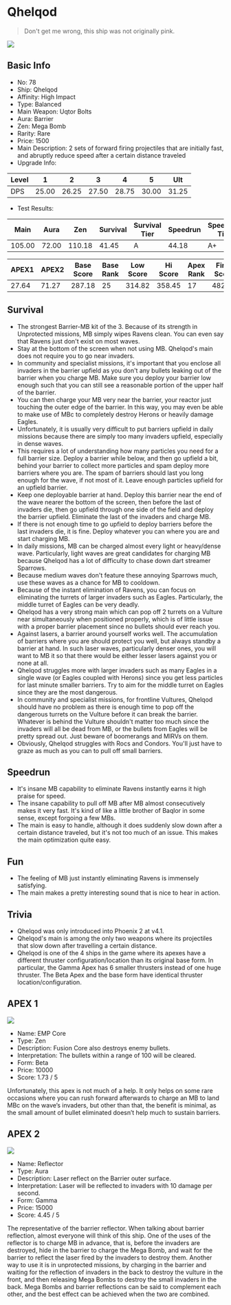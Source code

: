 # Qhelqod

> Don't get me wrong, this ship was not originally pink.

<img src="/ships/ship_78.png" style={{zoom:1}}/>

## Basic Info

- No: 78
- Ship: Qhelqod
- Affinity: High Impact
- Type: Balanced
- Main Weapon: Uqtor Bolts
- Aura: Barrier
- Zen: Mega Bomb
- Rarity: Rare
- Price: 1500
- Main Description: 2 sets of forward firing projectiles that are initially fast, and abruptly reduce speed after a certain distance traveled
- Upgrade Info: 

| Level | 1 | 2 | 3 | 4 | 5 | Ult |
|--|--|--|--|--|--|--|
| DPS | 25.00 | 26.25 | 27.50 | 28.75 | 30.00 | 31.25 |

- Test Results: 

| Main | Aura | Zen | Survival | Survival Tier | Speedrun | Speedrun Tier | Fun | Fun Tier |
|--|--|--|--|--|--|--|--|--|
| 105.00 | 72.00 | 110.18 | 41.45 | A | 44.18 | A+ | 38.73 | A- |

| APEX1 | APEX2 | Base Score | Base Rank | Low Score | Hi Score | Apex Rank | Final Score | FinalRank |
|--|--|--|--|--|--|--|--|--|
| 27.64 | 71.27 | 287.18 | 25 | 314.82 | 358.45 | 17 | 482.82 | 17 |

## Survival

- The strongest Barrier-MB kit of the 3. Because of its strength in Unprotected missions, MB simply wipes Ravens clean. You can even say that Ravens just don't exist on most waves.
- Stay at the bottom of the screen when not using MB. Qhelqod's main does not require you to go near invaders.
- In community and specialist missions, it's important that you enclose all invaders in the barrier upfield as you don't any bullets leaking out of the barrier when you charge MB. Make sure you deploy your barrier low enough such that you can still see a reasonable portion of the upper half of the barrier.
- You can then charge your MB very near the barrier, your reactor just touching the outer edge of the barrier. In this way, you may even be able to make use of MBc to completely destroy Herons or heavily damage Eagles.
- Unfortunately, it is usually very difficult to put barriers upfield in daily missions because there are simply too many invaders upfield, especially in dense waves.
- This requires a lot of understanding how many particles you need for a full barrier size. Deploy a barrier while below, and then go upfield a bit, behind your barrier to collect more particles and spam deploy more barriers where you are. The spam of barriers should last you long enough for the wave, if not most of it. Leave enough particles upfield for an upfield barrier.
- Keep one deployable barrier at hand. Deploy this barrier near the end of the wave nearer the bottom of the screen, then before the last of invaders die, then go upfield through one side of the field and deploy the barrier upfield. Eliminate the last of the invaders and charge MB.
- If there is not enough time to go upfield to deploy barriers before the last invaders die, it is fine. Deploy whatever you can where you are and start charging MB.
- In daily missions, MB can be charged almost every light or heavy/dense wave. Particularly, light waves are great candidates for charging MB because Qhelqod has a lot of difficulty to chase down dart streamer Sparrows.
- Because medium waves don't feature these annoying Sparrows much, use these waves as a chance for MB to cooldown.
- Because of the instant elimination of Ravens, you can focus on eliminating the turrets of larger invaders such as Eagles. Particularly, the middle turret of Eagles can be very deadly.
- Qhelqod has a very strong main which can pop off 2 turrets on a Vulture near simultaneously when positioned properly, which is of little issue with a proper barrier placement since no bullets should ever reach you.
- Against lasers, a barrier around yourself works well. The accumulation of barriers where you are should protect you well, but always standby a barrier at hand. In such laser waves, particularly denser ones, you will want to MB it so that there would be either lesser lasers against you or none at all.
- Qhelqod struggles more with larger invaders such as many Eagles in a single wave (or Eagles coupled with Herons) since you get less particles for last minute smaller barriers. Try to aim for the middle turret on Eagles since they are the most dangerous.
- In community and specialist missions, for frontline Vultures, Qhelqod should have no problem as there is enough time to pop off the dangerous turrets on the Vulture before it can break the barrier. Whatever is behind the Vulture shouldn't matter too much since the invaders will all be dead from MB, or the bullets from Eagles will be pretty spread out. Just beware of boomerangs and MIRVs on them.
- Obviously, Qhelqod struggles with Rocs and Condors. You'll just have to graze as much as you can to pull off small barriers.

## Speedrun

- It's insane MB capability to eliminate Ravens instantly earns it high praise for speed.
- The insane capability to pull off MB after MB almost consecutively makes it very fast. It's kind of like a little brother of Baqlor in some sense, except forgoing a few MBs.
- The main is easy to handle, although it does suddenly slow down after a certain distance traveled, but it's not too much of an issue. This makes the main optimization quite easy.

## Fun

- The feeling of MB just instantly eliminating Ravens is immensely satisfying.
- The main makes a pretty interesting sound that is nice to hear in action.

## Trivia

- Qhelqod was only introduced into Phoenix 2 at v4.1.
- Qhelqod's main is among the only two weapons where its projectiles that slow down after travelling a certain distance.
- Qhelqod is one of the 4 ships in the game where its apexes have a different thruster configuration/location than its original base form. In particular, the Gamma Apex has 6 smaller thrusters instead of one huge thruster. The Beta Apex and the base form have identical thruster location/configuration.

## APEX 1

<img src="/ships/ship_78_apex_1.png" style={{zoom:1}}/>

- Name: EMP Core
- Type: Zen
- Description: Fusion Core also destroys enemy bullets.
- Interpretation: The bullets within a range of 100 will be cleared.
- Form: Beta
- Price: 10000
- Score: 1.73 / 5

Unfortunately, this apex is not much of a help. It only helps on some rare occasions where you can rush forward afterwards to charge an MB to land MBc on the wave’s invaders, but other than that, the benefit is minimal, as the small amount of bullet eliminated doesn’t help much to sustain barriers.

## APEX 2

<img src="/ships/ship_78_apex_2.png" style={{zoom:1}}/>

- Name: Reflector
- Type: Aura
- Description: Laser reflect on the Barrier outer surface.
- Interpretation: Laser will be reflected to invaders with 10 damage per second.
- Form: Gamma
- Price: 15000
- Score: 4.45 / 5

The representative of the barrier reflector. When talking about barrier reflection, almost everyone will think of this ship. One of the uses of the reflector is to charge MB in advance, that is, before the invaders are destroyed, hide in the barrier to charge the Mega Bomb, and wait for the barrier to reflect the laser fired by the invaders to destroy them. Another way to use it is in unprotected missions, by charging in the barrier and waiting for the reflection of invaders in the back to destroy the vulture in the front, and then releasing Mega Bombs to destroy the small invaders in the back. Mega Bombs and barrier reflections can be said to complement each other, and the best effect can be achieved when the two are combined.
